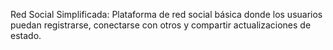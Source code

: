 Red Social Simplificada: 
Plataforma de red social básica donde los usuarios puedan registrarse, conectarse con otros y compartir actualizaciones de estado.